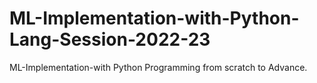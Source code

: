 # ML-Implementation-with-Python-Lang-Session-2022-23
ML-Implementation-with Python Programming from scratch to Advance.
